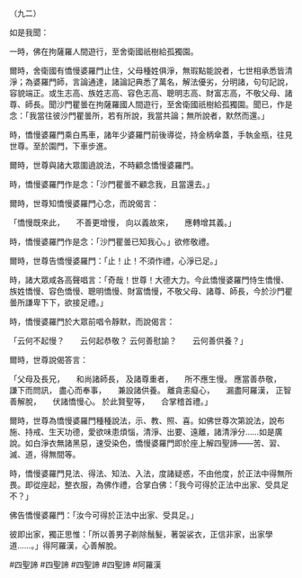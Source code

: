 （九二）

如是我聞：

一時，佛在拘薩羅人間遊行，至舍衛國祇樹給孤獨園。

爾時，舍衛國有憍慢婆羅門止住，父母種姓俱淨，無瑕點能說者，七世相承悉皆清淨；為婆羅門師，言論通達，諸論記典悉了萬名，解法優劣，分明諸，句句記說，容貌端正。或生志高、族姓志高、容色志高、聰明志高、財富志高，不敬父母、諸尊、師長。聞沙門瞿曇在拘薩羅國人間遊行，至舍衛國祇樹給孤獨園。聞已，作是念：「我當往彼沙門瞿曇所，若有所說，我當共論；無所說者，默然而還。」

時，憍慢婆羅門乘白馬車，諸年少婆羅門前後導從，持金柄傘蓋，手執金瓶，往見世尊。至於園門，下車步進。

爾時，世尊與諸大眾圍遶說法，不時顧念憍慢婆羅門。

時，憍慢婆羅門作是念：「沙門瞿曇不顧念我，且當還去。」

爾時，世尊知憍慢婆羅門心念，而說偈言：

「憍慢既來此，　　不善更增慢，
向以義故來，　　應轉增其義。」

時，憍慢婆羅門作是念：「沙門瞿曇已知我心。」欲修敬禮。

爾時，世尊告憍慢婆羅門：「止！止！不須作禮，心淨已足。」

時，諸大眾咸各高聲唱言：「奇哉！世尊！大德大力。今此憍慢婆羅門恃生憍慢、族姓憍慢、容色憍慢、聰明憍慢、財富憍慢，不敬父母、諸尊、師長，今於沙門瞿曇所謙卑下下，欲接足禮。」

時，憍慢婆羅門於大眾前唱令靜默，而說偈言：

「云何不起慢？　　云何起恭敬？
云何善慰諭？　　云何善供養？」

爾時，世尊說偈答言：

「父母及長兄，　　和尚諸師長，
及諸尊重者，　　所不應生慢。
應當善恭敬，　　謙下而問訊，
盡心而奉事，　　兼設諸供養。
離貪恚癡心，　　漏盡阿羅漢，
正智善解脫，　　伏諸憍慢心。
於此賢聖等，　　合掌稽首禮。」

爾時，世尊為憍慢婆羅門種種說法，示、教、照、喜。如佛世尊次第說法，說布施、持戒、生天功德，愛欲味患煩惱，清淨、出要、遠離，諸清淨分……如是廣說。如白淨衣無諸黑惡，速受染色，憍慢婆羅門即於座上解四聖諦——苦、習、滅、道，得無間等。

時，憍慢婆羅門見法、得法、知法、入法，度諸疑惑，不由他度，於正法中得無所畏。即從座起，整衣服，為佛作禮，合掌白佛：「我今可得於正法中出家、受具足不？」

佛告憍慢婆羅門：「汝今可得於正法中出家、受具足。」

彼即出家，獨正思惟：「所以善男子剃除鬚髮，著袈裟衣，正信非家，出家學道……。」得阿羅漢，心善解脫。





#四聖諦
#四聖諦
#四聖諦
#四聖諦
#阿羅漢
